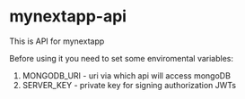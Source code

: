 # mynextapp-api
This is API for mynextapp

Before using it you need to set some enviromental variables:
1. MONGODB_URI - uri via which api will access mongoDB
2. SERVER_KEY - private key for signing authorization JWTs

